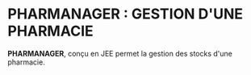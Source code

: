 # PHARMANAGER : GESTION D'UNE PHARMACIE

**PHARMANAGER**, conçu en JEE permet la gestion des stocks d'une pharmacie.

